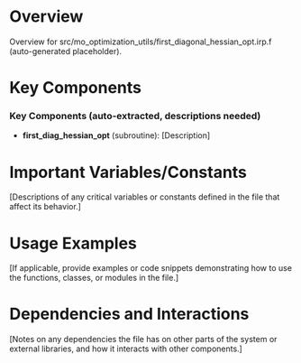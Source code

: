# Overview

Overview for src/mo_optimization_utils/first_diagonal_hessian_opt.irp.f (auto-generated placeholder).

# Key Components

### Key Components (auto-extracted, descriptions needed)
- **first_diag_hessian_opt** (subroutine): [Description]

# Important Variables/Constants

[Descriptions of any critical variables or constants defined in the file that affect its behavior.]

# Usage Examples

[If applicable, provide examples or code snippets demonstrating how to use the functions, classes, or modules in the file.]

# Dependencies and Interactions

[Notes on any dependencies the file has on other parts of the system or external libraries, and how it interacts with other components.]
